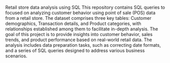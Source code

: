 Retail store data analysis using SQL This repository contains SQL queries to focused on analyzing customer behavior using point of sale (POS) data from a retail store. The dataset comprises three key tables: Customer demographics, Transaction details, and Product categories, with relationships established among them to facilitate in-depth analysis. The goal of this project is to provide insights into customer behavior, sales trends, and product performance based on real-world retail data. The analysis includes data preparation tasks, such as correcting date formats, and a series of SQL queries designed to address various business scenarios.

